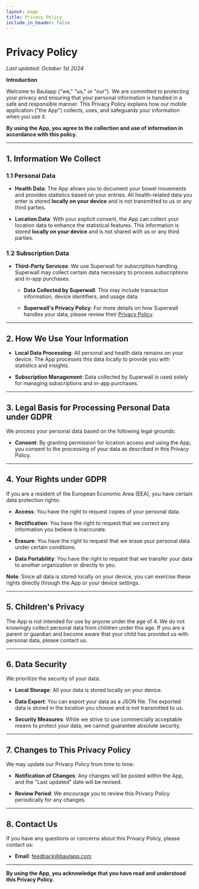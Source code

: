 ```yaml
---
layout: page
title: Privacy Policy
include_in_header: false
---
```


# Privacy Policy

_Last updated: October 1st 2024_

**Introduction**

Welcome to Baulapp ("we," "us," or "our"). We are committed to protecting your privacy and ensuring that your personal information is handled in a safe and responsible manner. This Privacy Policy explains how our mobile application ("the App") collects, uses, and safeguards your information when you use it.

**By using the App, you agree to the collection and use of information in accordance with this policy.**

---

## 1. Information We Collect

### 1.1 Personal Data

- **Health Data**: The App allows you to document your bowel movements and provides statistics based on your entries. All health-related data you enter is stored **locally on your device** and is not transmitted to us or any third parties.

- **Location Data**: With your explicit consent, the App can collect your location data to enhance the statistical features. This information is stored **locally on your device** and is not shared with us or any third parties.

### 1.2 Subscription Data

- **Third-Party Services**: We use Superwall for subscription handling. Superwall may collect certain data necessary to process subscriptions and in-app purchases.

  - **Data Collected by Superwall**: This may include transaction information, device identifiers, and usage data.

  - **Superwall's Privacy Policy**: For more details on how Superwall handles your data, please review their [Privacy Policy](https://www.superwall.com/privacy).

---

## 2. How We Use Your Information

- **Local Data Processing**: All personal and health data remains on your device. The App processes this data locally to provide you with statistics and insights.

- **Subscription Management**: Data collected by Superwall is used solely for managing subscriptions and in-app purchases.

---

## 3. Legal Basis for Processing Personal Data under GDPR

We process your personal data based on the following legal grounds:

- **Consent**: By granting permission for location access and using the App, you consent to the processing of your data as described in this Privacy Policy.

---

## 4. Your Rights under GDPR

If you are a resident of the European Economic Area (EEA), you have certain data protection rights:

- **Access**: You have the right to request copies of your personal data.

- **Rectification**: You have the right to request that we correct any information you believe is inaccurate.

- **Erasure**: You have the right to request that we erase your personal data under certain conditions.

- **Data Portability**: You have the right to request that we transfer your data to another organization or directly to you.

**Note**: Since all data is stored locally on your device, you can exercise these rights directly through the App or your device settings.

---

## 5. Children's Privacy

The App is not intended for use by anyone under the age of 4. We do not knowingly collect personal data from children under this age. If you are a parent or guardian and become aware that your child has provided us with personal data, please contact us.

---

## 6. Data Security

We prioritize the security of your data:

- **Local Storage**: All your data is stored locally on your device.

- **Data Export**: You can export your data as a JSON file. The exported data is stored in the location you choose and is not transmitted to us.

- **Security Measures**: While we strive to use commercially acceptable means to protect your data, we cannot guarantee absolute security.

---

## 7. Changes to This Privacy Policy

We may update our Privacy Policy from time to time:

- **Notification of Changes**: Any changes will be posted within the App, and the "Last updated" date will be revised.

- **Review Period**: We encourage you to review this Privacy Policy periodically for any changes.

---

## 8. Contact Us

If you have any questions or concerns about this Privacy Policy, please contact us:

- **Email**: [feedback@baulapp.com](mailto:feedback@baulapp.com)

---

**By using the App, you acknowledge that you have read and understood this Privacy Policy.**